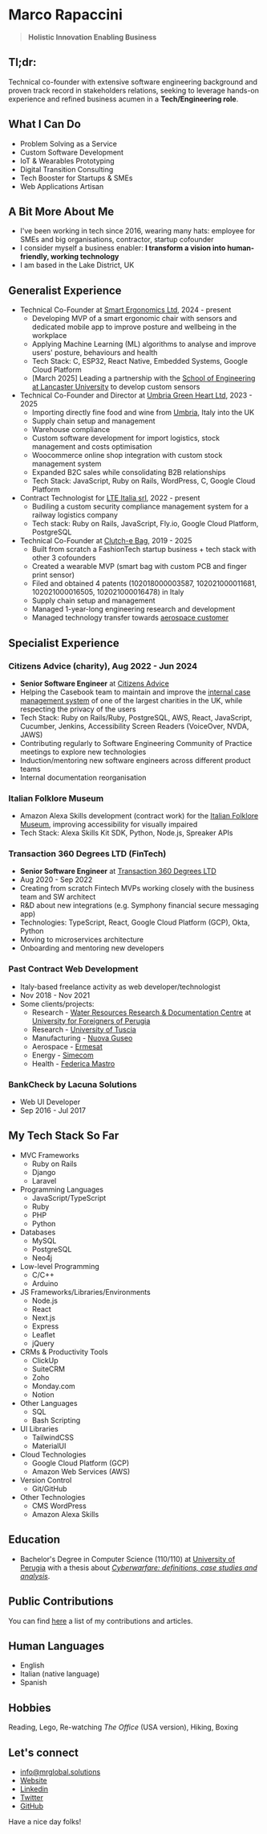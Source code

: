 # Marco Rapaccini
> **Holistic Innovation Enabling Business**
## Tl;dr:
Technical co-founder with extensive software engineering background and proven track record in stakeholders relations,
seeking to leverage hands-on experience and refined business acumen in a **Tech/Engineering role**.

## What I Can Do
* Problem Solving as a Service
* Custom Software Development
* IoT & Wearables Prototyping
* Digital Transition Consulting
* Tech Booster for Startups & SMEs
* Web Applications Artisan

## A Bit More About Me
* I've been working in tech since 2016, wearing many hats: employee for SMEs and big organisations, contractor, startup cofounder
* I consider myself a business enabler: **I transform a vision into human-friendly, working technology**
* I am based in the Lake District, UK

## Generalist Experience
* Technical Co-Founder at [Smart Ergonomics Ltd](https://smartergonomics.co.uk), 2024 - present
  * Developing MVP of a smart ergonomic chair with sensors and dedicated mobile app to improve posture and wellbeing in the workplace
  * Applying Machine Learning (ML) algorithms to analyse and improve users' posture, behaviours and health
  * Tech Stack: C, ESP32, React Native, Embedded Systems, Google Cloud Platform
  * [March 2025] Leading a partnership with the [School of Engineering at Lancaster University](https://www.lancaster.ac.uk/engineering/) to develop custom sensors
* Technical Co-Founder and Director at [Umbria Green Heart Ltd](https://umbriagreenheart.co.uk/), 2023 - 2025
  * Importing directly fine food and wine from [Umbria](https://www.youtube.com/watch?v=4Do5DQ2R2Po), Italy into the UK
  * Supply chain setup and management
  * Warehouse compliance
  * Custom software development for import logistics, stock management and costs optimisation
  * Woocommerce online shop integration with custom stock management system
  * Expanded B2C sales while consolidating B2B relationships
  * Tech Stack: JavaScript, Ruby on Rails, WordPress, C, Google Cloud Platform
* Contract Technologist for [LTE Italia srl](https://www.lte-group.eu/en/Contact/LTE-Italia-Srl.htm), 2022 - present
  * Budiling a custom security compliance management system for a railway logistics company
  * Tech stack: Ruby on Rails, JavaScript, Fly.io, Google Cloud Platform, PostgreSQL
* Technical Co-Founder at [Clutch-e Bag](https://www.clutchebag.com), 2019 - 2025
  * Built from scratch a FashionTech startup business + tech stack with other 3 cofounders
  * Created a wearable MVP (smart bag with custom PCB and finger print sensor)
  * Filed and obtained 4 patents (102018000003587, 102021000011681, 102021000016505, 102021000016478) in Italy
  * Supply chain setup and management
  * Managed 1-year-long engineering research and development
  * Managed technology transfer towards [aerospace customer](https://www.umbragroup.com/)

## Specialist Experience
### Citizens Advice (charity),  Aug 2022 - Jun 2024
* **Senior Software Engineer** at [Citizens Advice](https://www.citizensadvice.org.uk/)
* Helping the Casebook team to maintain and improve the [internal case management system](https://wearecitizensadvice.org.uk/casebook-an-intro-to-whats-been-happening-and-why-4b33b3ea31e4) of one of the largest charities in the UK, while respecting the privacy of the users
* Tech Stack: Ruby on Rails/Ruby, PostgreSQL, AWS, React, JavaScript, Cucumber, Jenkins, Accessibility Screen Readers (VoiceOver, NVDA, JAWS)
* Contributing regularly to Software Engineering Community of Practice meetings to explore new technologies
* Induction/mentoring new software engineers across different product teams
* Internal documentation reorganisation

### Italian Folklore Museum 
* Amazon Alexa Skills development (contract work) for the [Italian Folklore Museum](https://museoimmaginario.net/immaginario/en/), improving accessibility for visually impaired
* Tech Stack: Alexa Skills Kit SDK, Python, Node.js, Spreaker APIs

### Transaction 360 Degrees LTD (FinTech)
* **Senior Software Engineer** at [Transaction 360 Degrees LTD](https://t360degrees.com)
* Aug 2020 - Sep 2022
* Creating from scratch Fintech MVPs working closely with the business team and SW architect 
* R&D about new integrations (e.g. Symphony financial secure messaging app)
* Technologies: TypeScript, React, Google Cloud Platform (GCP), Okta, Python
* Moving to microservices architecture
* Onboarding and mentoring new developers

### Past Contract Web Development
* Italy-based freelance activity as web developer/technologist
* Nov 2018 - Nov 2021
* Some clients/projects:
  * Research - [Water Resources Research & Documentation Centre](https://warredoc-unistrapg.org/en/)
at [University for Foreigners of Perugia](https://www.unistrapg.it/en)
  * Research - [University of Tuscia](https://www.unitus.it/en/)
  * Manufacturing - [Nuova Guseo](https://www.nuovaguseo.eu/en/)
  * Aerospace - [Ermesat](https://www.ermesat.it/)
  * Energy - [Simecom](https://www.simecom.it/)
  * Health - [Federica Mastro](https://dottoressamastro.com/)

### BankCheck by Lacuna Solutions
* Web UI Developer
* Sep 2016 - Jul 2017

## My Tech Stack So Far
* MVC Frameworks
  * Ruby on Rails
  * Django
  * Laravel
* Programming Languages
  * JavaScript/TypeScript
  * Ruby
  * PHP
  * Python
* Databases
  * MySQL
  * PostgreSQL
  * Neo4j
* Low-level Programming
  * C/C++
  * Arduino
* JS Frameworks/Libraries/Environments
  * Node.js
  * React
  * Next.js
  * Express
  * Leaflet
  * jQuery
* CRMs & Productivity Tools
  * ClickUp
  * SuiteCRM
  * Zoho
  * Monday.com
  * Notion
* Other Languages
  * SQL
  * Bash Scripting
* UI Libraries
  * TailwindCSS
  * MaterialUI
* Cloud Technologies
  * Google Cloud Platform (GCP)
  * Amazon Web Services (AWS)
* Version Control
  * Git/GitHub
* Other Technologies
  * CMS WordPress
  * Amazon Alexa Skills

## Education
* Bachelor's Degree in Computer Science (110/110) at [University of Perugia](https://www.unipg.it/en/)
with a thesis about [_Cyberwarfare: definitions, case studies and analysis_](https://www.academia.edu/37086526/Cyberwarfare_definizioni_casi_di_studio_e_analisi).

## Public Contributions
You can find [here](https://github.com/rapaccinim/rapaccinim/blob/main/public-contributions/marco-rapaccini-public-contributions.md)
a list of my contributions and articles.

## Human Languages
* English
* Italian (native language)
* Spanish

## Hobbies
Reading, Lego, Re-watching _The Office_ (USA version), Hiking, Boxing

## Let's connect
* [info@mrglobal.solutions](mailto:info@mrglobal.solutions)
* [Website](https://www.webproduct.dev/)
* [Linkedin](https://www.linkedin.com/in/marco-rapaccini/)
* [Twitter](https://twitter.com/RapacciniM)
* [GitHub](https://github.com/rapaccinim/)

Have a nice day folks!
